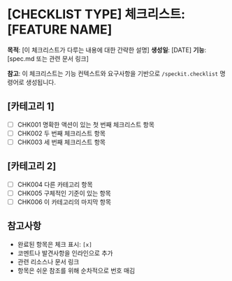 # [CHECKLIST TYPE] 체크리스트: [FEATURE NAME]

**목적**: [이 체크리스트가 다루는 내용에 대한 간략한 설명]
**생성일**: [DATE]
**기능**: [spec.md 또는 관련 문서 링크]

**참고**: 이 체크리스트는 기능 컨텍스트와 요구사항을 기반으로 `/speckit.checklist` 명령어로 생성됩니다.

<!-- 
  ============================================================================
  중요: 아래 체크리스트 항목들은 예시용 샘플 항목입니다.
  
  /speckit.checklist 명령어는 다음을 기반으로 실제 항목으로 교체해야 합니다:
  - 사용자의 구체적인 체크리스트 요청
  - spec.md의 기능 요구사항
  - plan.md의 기술적 컨텍스트
  - tasks.md의 구현 세부사항
  
  생성된 체크리스트 파일에 이 샘플 항목들을 유지하지 마세요.
  ============================================================================
-->

## [카테고리 1]

- [ ] CHK001 명확한 액션이 있는 첫 번째 체크리스트 항목
- [ ] CHK002 두 번째 체크리스트 항목
- [ ] CHK003 세 번째 체크리스트 항목

## [카테고리 2]

- [ ] CHK004 다른 카테고리 항목
- [ ] CHK005 구체적인 기준이 있는 항목
- [ ] CHK006 이 카테고리의 마지막 항목

## 참고사항

- 완료된 항목은 체크 표시: `[x]`
- 코멘트나 발견사항을 인라인으로 추가
- 관련 리소스나 문서 링크
- 항목은 쉬운 참조를 위해 순차적으로 번호 매김
